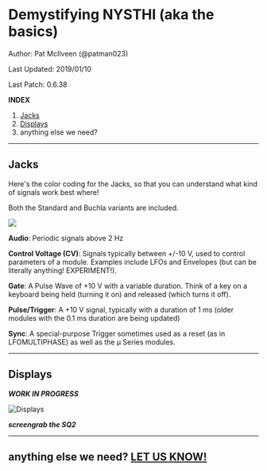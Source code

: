 # Demystifying NYSTHI (aka the basics)

Author: Pat McIlveen (@patman023)

Last Updated: 2019/01/10

Last Patch: 0.6.38

**INDEX** 

1. [Jacks](#jacks)
2. [Displays](#displays)
3. anything else we need?

---

## Jacks

Here's the color coding for the Jacks, so that you can understand what kind of signals work best where! 

Both the Standard and Buchla variants are included.

![](./inputoutput.png)

**Audio**: Periodic signals above 2 Hz

**Control Voltage (CV)**: Signals typically between +/-10 V, used to control parameters of a module. Examples include LFOs and Envelopes (but can be literally anything! EXPERIMENT!).

**Gate**: A Pulse Wave of +10 V with a variable duration. Think of a key on a keyboard being held (turning it on) and released (which turns it off). 

**Pulse/Trigger**: A +10 V signal, typically with a duration of 1 ms (older modules with the 0.1 ms duration are being updated) 

**Sync**: A special-purpose Trigger sometimes used as a reset (as in LFOMULTIPHASE) as well as the μ Series modules.


---

## Displays

***WORK IN PROGRESS***

![Displays](./1displays.png)

***screengrab the SQ2***

---

## anything else we need? [LET US KNOW!](https://github.com/patman023/nysthimanual/issues)


